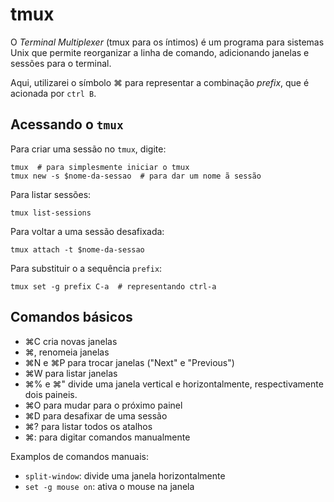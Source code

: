 tmux
====

O _Terminal Multiplexer_ (tmux para os íntimos) é um programa para sistemas Unix que permite reorganizar a linha de comando, adicionando janelas e sessões para o terminal.

Aqui, utilizarei o símbolo ⌘ para representar a combinação _prefix_, que é acionada por `ctrl B`.

Acessando o `tmux`
------------------

Para criar uma sessão no `tmux`, digite:

```
tmux  # para simplesmente iniciar o tmux
tmux new -s $nome-da-sessao  # para dar um nome ã sessão
```

Para listar sessões:

```
tmux list-sessions
```

Para voltar a uma sessão desafixada:

```
tmux attach -t $nome-da-sessao
```

Para substituir o a sequência `prefix`:

```
tmux set -g prefix C-a  # representando ctrl-a
```

Comandos básicos
----------------

- ⌘C cria novas janelas
- ⌘, renomeia janelas
- ⌘N e ⌘P para trocar janelas ("Next" e "Previous")
- ⌘W para listar janelas
- ⌘% e ⌘" divide uma janela vertical e horizontalmente, respectivamente dois paineis.
- ⌘O para mudar para o próximo painel
- ⌘D para desafixar de uma sessão
- ⌘? para listar todos os atalhos
- ⌘: para digitar comandos manualmente

Examplos de comandos manuais:

- `split-window`: divide uma janela horizontalmente
- `set -g mouse on`: ativa o mouse na janela
